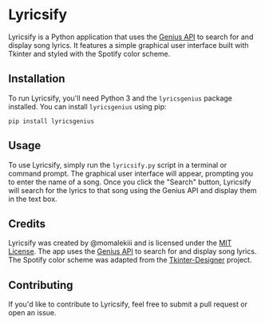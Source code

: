

# Lyricsify

Lyricsify is a Python application that uses the [Genius API](https://genius.com/developers) to search for and display song lyrics. It features a simple graphical user interface built with Tkinter and styled with the Spotify color scheme.

## Installation

To run Lyricsify, you'll need Python 3 and the `lyricsgenius` package installed. You can install `lyricsgenius` using pip:

```
pip install lyricsgenius
```

## Usage

To use Lyricsify, simply run the `lyricsify.py` script in a terminal or command prompt. The graphical user interface will appear, prompting you to enter the name of a song. Once you click the "Search" button, Lyricsify will search for the lyrics to that song using the Genius API and display them in the text box.


## Credits

Lyricsify was created by @momalekiii and is licensed under the [MIT License](LICENSE.md). The app uses the [Genius API](https://genius.com/developers) to search for and display song lyrics. The Spotify color scheme was adapted from the [Tkinter-Designer](https://github.com/ParthJadhav/Tkinter-Designer) project.

## Contributing

If you'd like to contribute to Lyricsify, feel free to submit a pull request or open an issue.